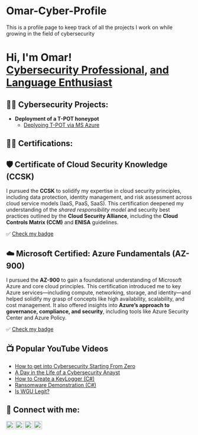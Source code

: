 # Omar-Cyber-Profile
This is a profile page to keep track of all the projects I work on while growing in the field of cybersecurity
<h1>Hi, I'm Omar! <br/><a href="https://github.com/joshmadakor1"></a><a href="https://www.linkedin.com/in/omaralfayyadh/">Cybersecurity Professional</a>, <a href="https://www.youtube.com/@omaral-fayyadh4307"> and Language Enthusiast</a></h1>

<h2>👨‍💻 Cybersecurity Projects:</h2>

- <b>Deployment of a T-POT honeypot</b>
  - [Deplyoing T-POT via MS Azure](https://youtu.be/d71xenzgNo0)

<h2>👨‍💻 Certifications:</h2>


<h2>🛡️ Certificate of Cloud Security Knowledge (CCSK)</h2>
<p>
    I pursued the <strong>CCSK</strong> to solidify my expertise in cloud security principles, including data protection, identity management, and risk assessment across cloud service models (IaaS, PaaS, SaaS). This certification deepened my understanding of the <em>shared responsibility model</em> and security best practices outlined by the <strong>Cloud Security Alliance</strong>, including the <strong>Cloud Controls Matrix (CCM)</strong> and <strong>ENISA</strong> guidelines.
</p>
<p>
  ✅ <a href="https://www.credly.com/badges/9f56e3cc-c396-4e90-872a-8bc2228634d8" target="_blank">Check my badge</a>
</p>


<h2>☁️ Microsoft Certified: Azure Fundamentals (AZ-900)</h2>
<p>
  I pursued the <strong>AZ-900</strong> to gain a foundational understanding of Microsoft Azure and core cloud principles. This certification introduced me to key Azure services—including compute, networking, storage, and identity—and helped solidify my grasp of concepts like high availability, scalability, and cost management. It also offered insights into <strong>Azure’s approach to governance, compliance, and security</strong>, including tools like Azure Security Center and Azure Policy.
</p>
<p>
  ✅ <a href="https://www.credly.com/badges/1f99e4e4-63b3-4d67-8502-3123cb0e11e5" target="_blank">Check my badge</a>
</p>



<h2>📺 Popular YouTube Videos</h2>

- [How to get into Cybersecurity Starting From Zero](https://www.youtube.com/watch?v=a83ASGn_V_s)
- [A Day in the Life of a Cybersecurity Anayst](https://www.youtube.com/watch?v=uHy3oM7NnoU)
- [How to Create a KeyLogger (C#)](https://www.youtube.com/watch?v=N-L9hklSlNk)
- [Ransomware Demonstration (C#)](https://www.youtube.com/watch?v=OfvdQeh79s0)
- [Is WGU Legit?](https://www.youtube.com/watch?v=E2MwRWxDBkA)

<h2> 🤳 Connect with me:</h2>

[<img align="left" alt="JoshMadakor | YouTube" width="22px" src="https://cdn.jsdelivr.net/npm/simple-icons@v3/icons/youtube.svg" />][youtube]
[<img align="left" alt="JoshMadakor | Twitter" width="22px" src="https://cdn.jsdelivr.net/npm/simple-icons@v3/icons/twitter.svg" />][twitter]
[<img align="left" alt="JoshMadakor | LinkedIn" width="22px" src="https://cdn.jsdelivr.net/npm/simple-icons@v3/icons/linkedin.svg" />][linkedin]
[<img align="left" alt="JoshMadakor | Instagram" width="22px" src="https://cdn.jsdelivr.net/npm/simple-icons@v3/icons/instagram.svg" />][instagram]

[twitter]: https://twitter.com/joshmadakor
[youtube]: https://www.youtube.com/c/joshmadakor
[instagram]: https://www.instagram.com/joshmadakor/
[linkedin]: https://linkedin.com/in/joshmadakor

<!--
**joshmadakor1/joshmadakor1** is a ✨ _special_ ✨ repository because its `README.md` (this file) appears on your GitHub profile.

Here are some ideas to get you started:

- 🔭 I’m currently working on ...
- 🌱 I’m currently learning ...
- 👯 I’m looking to collaborate on ...
- 🤔 I’m looking for help with ...
- 💬 Ask me about ...
- 📫 How to reach me: ...
- 😄 Pronouns: ...
- ⚡ Fun fact: ...
-->
